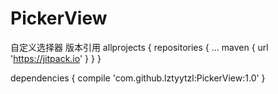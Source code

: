 # PickerView
自定义选择器
版本引用
allprojects {
		repositories {
			...
			maven { url 'https://jitpack.io' }
		}
	}

dependencies {
        compile 'com.github.lztyytzl:PickerView:1.0'
    }
